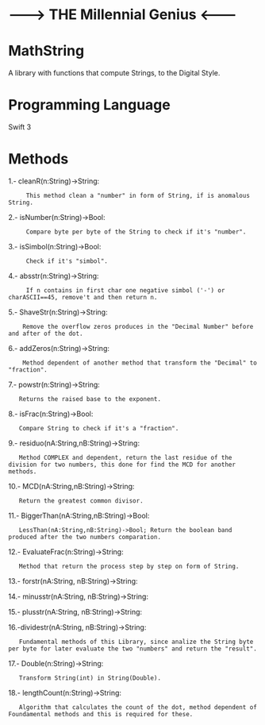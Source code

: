 #                         ---> THE Millennial Genius <---
# MathString
A library with functions that compute Strings, to the Digital Style.

# Programming Language
Swift 3

# Methods
 1.- cleanR(n:String)->String:
 
         This method clean a "number" in form of String, if is anomalous String.
  
 2.- isNumber(n:String)->Bool:
 
         Compare byte per byte of the String to check if it's "number".
  
 3.- isSimbol(n:String)->Bool:
 
         Check if it's "simbol".
  
 4.- absstr(n:String)->String: 
 
         If n contains in first char one negative simbol ('-') or charASCII==45, remove't and then return n.
  
 5.- ShaveStr(n:String)->String:
 
        Remove the overflow zeros produces in the "Decimal Number" before and after of the dot.
  
 6.- addZeros(n:String)->String:
 
        Method dependent of another method that transform the "Decimal" to "fraction".
  
 7.- powstr(n:String)->String:
 
       Returns the raised base to the exponent.
  
 8.- isFrac(n:String)->Bool:
 
       Compare String to check if it's a "fraction".
  
 9.- residuo(nA:String,nB:String)->String: 
 
       Method COMPLEX and dependent, return the last residue of the division for two numbers, this done for find the MCD for another methods.
  
 10.- MCD(nA:String,nB:String)->String:
 
       Return the greatest common divisor.
  
 11.- BiggerThan(nA:String,nB:String)->Bool:
  
       LessThan(nA:String,nB:String)->Bool; Return the boolean band produced after the two numbers comparation.
  
 12.- EvaluateFrac(n:String)->String:
 
       Method that return the process step by step on form of String.
  
 13.- forstr(nA:String, nB:String)->String:
  
 14.- minusstr(nA:String, nB:String)->String:
  
 15.- plusstr(nA:String, nB:String)->String:
  
 16.-dividestr(nA:String, nB:String)->String: 
  
       Fundamental methods of this Library, since analize the String byte per byte for later evaluate the two "numbers" and return the "result". 
  
  17.- Double(n:String)->String: 
  
       Transform String(int) in String(Double).
  
  18.- lengthCount(n:String)->String: 
  
       Algorithm that calculates the count of the dot, method dependent of Foundamental methods and this is required for these.
